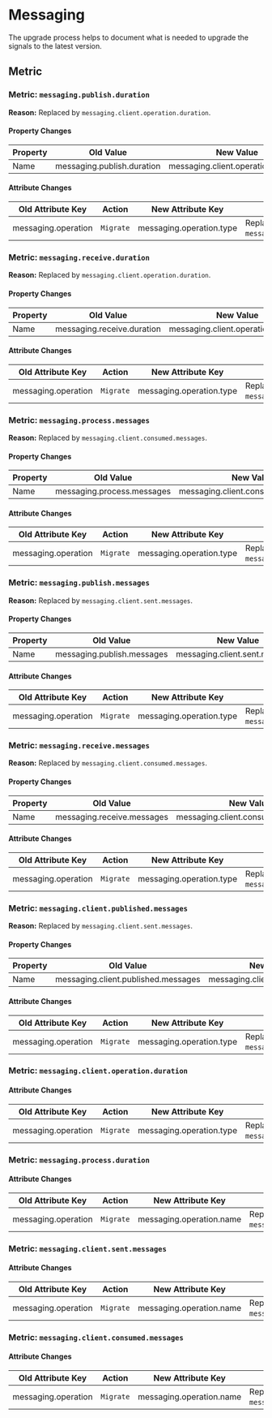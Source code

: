 <!-- NOTE: THIS FILE IS AUTOGENERATED. DO NOT EDIT BY HAND. -->
<!-- see templates/registry/markdown/attribute_namespace.md.j2 -->

# Messaging

The upgrade process helps to document what is needed to upgrade the signals to the latest version.

## Metric

### Metric: `messaging.publish.duration`

**Reason:** Replaced by `messaging.client.operation.duration`.

#### Property Changes

| Property | Old Value | New Value |
| --- | --- | --- |
| Name | messaging.publish.duration | messaging.client.operation.duration |

#### Attribute Changes

| Old Attribute Key | Action | New Attribute Key | Summary |
| --- | --- | --- | --- |
| messaging.operation | `Migrate` | messaging.operation.type | Replaced by `messaging.operation.type`. |

### Metric: `messaging.receive.duration`

**Reason:** Replaced by `messaging.client.operation.duration`.

#### Property Changes

| Property | Old Value | New Value |
| --- | --- | --- |
| Name | messaging.receive.duration | messaging.client.operation.duration |

#### Attribute Changes

| Old Attribute Key | Action | New Attribute Key | Summary |
| --- | --- | --- | --- |
| messaging.operation | `Migrate` | messaging.operation.type | Replaced by `messaging.operation.type`. |

### Metric: `messaging.process.messages`

**Reason:** Replaced by `messaging.client.consumed.messages`.

#### Property Changes

| Property | Old Value | New Value |
| --- | --- | --- |
| Name | messaging.process.messages | messaging.client.consumed.messages |

#### Attribute Changes

| Old Attribute Key | Action | New Attribute Key | Summary |
| --- | --- | --- | --- |
| messaging.operation | `Migrate` | messaging.operation.type | Replaced by `messaging.operation.type`. |

### Metric: `messaging.publish.messages`

**Reason:** Replaced by `messaging.client.sent.messages`.

#### Property Changes

| Property | Old Value | New Value |
| --- | --- | --- |
| Name | messaging.publish.messages | messaging.client.sent.messages |

#### Attribute Changes

| Old Attribute Key | Action | New Attribute Key | Summary |
| --- | --- | --- | --- |
| messaging.operation | `Migrate` | messaging.operation.type | Replaced by `messaging.operation.type`. |

### Metric: `messaging.receive.messages`

**Reason:** Replaced by `messaging.client.consumed.messages`.

#### Property Changes

| Property | Old Value | New Value |
| --- | --- | --- |
| Name | messaging.receive.messages | messaging.client.consumed.messages |

#### Attribute Changes

| Old Attribute Key | Action | New Attribute Key | Summary |
| --- | --- | --- | --- |
| messaging.operation | `Migrate` | messaging.operation.type | Replaced by `messaging.operation.type`. |

### Metric: `messaging.client.published.messages`

**Reason:** Replaced by `messaging.client.sent.messages`.

#### Property Changes

| Property | Old Value | New Value |
| --- | --- | --- |
| Name | messaging.client.published.messages | messaging.client.sent.messages |

#### Attribute Changes

| Old Attribute Key | Action | New Attribute Key | Summary |
| --- | --- | --- | --- |
| messaging.operation | `Migrate` | messaging.operation.type | Replaced by `messaging.operation.type`. |

### Metric: `messaging.client.operation.duration`

#### Attribute Changes

| Old Attribute Key | Action | New Attribute Key | Summary |
| --- | --- | --- | --- |
| messaging.operation | `Migrate` | messaging.operation.type | Replaced by `messaging.operation.type`. |

### Metric: `messaging.process.duration`

#### Attribute Changes

| Old Attribute Key | Action | New Attribute Key | Summary |
| --- | --- | --- | --- |
| messaging.operation | `Migrate` | messaging.operation.name | Replaced by `messaging.operation.name`. |

### Metric: `messaging.client.sent.messages`

#### Attribute Changes

| Old Attribute Key | Action | New Attribute Key | Summary |
| --- | --- | --- | --- |
| messaging.operation | `Migrate` | messaging.operation.name | Replaced by `messaging.operation.name`. |

### Metric: `messaging.client.consumed.messages`

#### Attribute Changes

| Old Attribute Key | Action | New Attribute Key | Summary |
| --- | --- | --- | --- |
| messaging.operation | `Migrate` | messaging.operation.name | Replaced by `messaging.operation.name`. |
